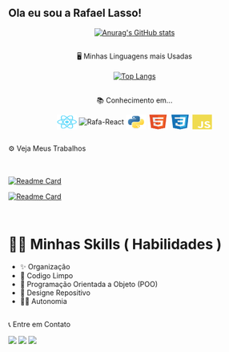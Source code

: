  ## Ola eu sou a Rafael Lasso! 

<div align="center">
  <a href="https://github.com/Rafael-Lasso">

[![Anurag's GitHub stats](https://github-readme-stats.vercel.app/api?username=Rafael-Lasso&show_icons=true&theme=radical)](https://github.com/anuraghazra/github-readme-stats)
   
## 
🖥 Minhas Linguagens mais Usadas
   <br><br>
[![Top Langs](https://github-readme-stats.vercel.app/api/top-langs/?username=Rafael-Lasso&layout=compact&theme=radical)](https://github.com/anuraghazra/github-readme-stats)
 
##
 📚 Conhecimento em...
 
  <img align="center" alt="Rafa-React" height="30" width="40" src="https://raw.githubusercontent.com/devicons/devicon/master/icons/react/react-original.svg">
  <img align="center" alt="Rafa-React" height="30" width="40" src="https://cdn.jsdelivr.net/gh/devicons/devicon/icons/nodejs/nodejs-original.svg">
  <img align="center" alt="Rafa-Python" height="30" width="40" src="https://raw.githubusercontent.com/devicons/devicon/master/icons/python/python-original.svg">
  
  <img align="center" alt="Rafa-HTML" height="30" width="40" src="https://raw.githubusercontent.com/devicons/devicon/master/icons/html5/html5-original.svg">
  <img align="center" alt="Rafa-CSS" height="30" width="40" src="https://raw.githubusercontent.com/devicons/devicon/master/icons/css3/css3-original.svg">
  <img align="center" alt="Rafa-Js" height="30" width="40" src="https://raw.githubusercontent.com/devicons/devicon/master/icons/javascript/javascript-plain.svg">
   
</div>
 
 ## 
⚙ Veja Meus Trabalhos
 
   <br><br>
 [![Readme Card](https://github-readme-stats.vercel.app/api/pin/?username=Rafael-Lasso&repo=YouTube-Clone&theme=radical)](https://github.com/Rafael-Lasso/YouTube-Clone.git)

 
[![Readme Card](https://github-readme-stats.vercel.app/api/pin/?username=Rafael-Lasso&repo=ChocoBrownie&theme=radical)](https://github.com/Rafael-Lasso/ChocoBrownie.git)

  
<div  align="center" style="display: inline_block"><br>
 
 
</div>
  
 ##
 <H1>🤹‍♂️ Minhas Skills ( Habilidades )</H1>
 <div>
     <ul>
        <li>✨ Organização</li>
        <li>🧹 Codigo Limpo</li>
        <li>🧮 Programação Orientada a Objeto (POO)</li>
        <li>📱 Designe Repositivo</li>
        <li>🕵️‍♂️ Autonomia</li>
     </ul>
 </div>
 
  ##
 📞 Entre em Contato
 
<div> 
  <a href="https://www.instagram.com/rafaellasso.b/" target="_blank"><img src="https://img.shields.io/badge/-Instagram-%23E4405F?style=for-the-badge&logo=instagram&logoColor=white" target="_blank"></a>
  <a href = "mailto:rafael.comercial27@gmail.com"><img src="https://img.shields.io/badge/-Gmail-%23333?style=for-the-badge&logo=gmail&logoColor=white" target="_blank"></a>
  <a href="https://br.linkedin.com/in/rafael-lasso-0450a5239?trk=people-guest_people_search-card" target="_blank"><img src="https://img.shields.io/badge/-LinkedIn-%230077B5?style=for-the-badge&logo=linkedin&logoColor=white" target="_blank"></a>  
 
</div>
